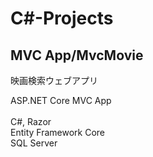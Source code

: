 # C#-Projects

<h2>MVC App/MvcMovie</h2>
映画検索ウェブアプリ<br>

ASP.NET Core MVC App<br>
<br>
C#, Razor<br>
Entity Framework Core<br>
SQL Server<br>

